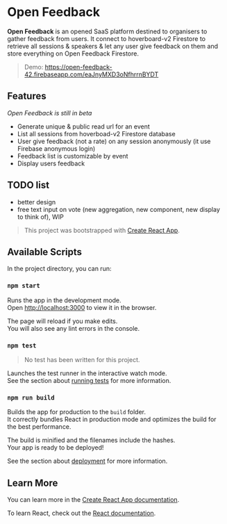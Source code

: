 # Open Feedback

**Open Feedback** is an opened SaaS platform destined to organisers to gather feedback from users. It connect to hoverboard-v2 Firestore to retrieve all sessions & speakers & let any user give feedback on them and store everything on Open Feedback Firestore.

> Demo: https://open-feedback-42.firebaseapp.com/eaJnyMXD3oNfhrrnBYDT

## Features

_Open Feedback is still in beta_

-   Generate unique & public read url for an event
-   List all sessions from hoverboad-v2 Firestore database
-   User give feedback (not a rate) on any session anonymously (it use Firebase anonymous login)
-   Feedback list is customizable by event
-   Display users feedback

## TODO list

-   better design
-   free text input on vote (new aggregation, new component, new display to think of), WIP

> This project was bootstrapped with [Create React App](https://github.com/facebook/create-react-app).

## Available Scripts

In the project directory, you can run:

### `npm start`

Runs the app in the development mode.<br>
Open [http://localhost:3000](http://localhost:3000) to view it in the browser.

The page will reload if you make edits.<br>
You will also see any lint errors in the console.

### `npm test`

> No test has been written for this project.

Launches the test runner in the interactive watch mode.<br>
See the section about [running tests](https://facebook.github.io/create-react-app/docs/running-tests) for more information.

### `npm run build`

Builds the app for production to the `build` folder.<br>
It correctly bundles React in production mode and optimizes the build for the best performance.

The build is minified and the filenames include the hashes.<br>
Your app is ready to be deployed!

See the section about [deployment](https://facebook.github.io/create-react-app/docs/deployment) for more information.

## Learn More

You can learn more in the [Create React App documentation](https://facebook.github.io/create-react-app/docs/getting-started).

To learn React, check out the [React documentation](https://reactjs.org/).
